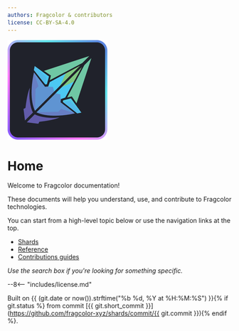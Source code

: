 ```yaml
---
authors: Fragcolor & contributors
license: CC-BY-SA-4.0
---
```


![](assets/HomePageLogo.png)

# Home

Welcome to Fragcolor documentation!

These documents will help you understand, use, and contribute to Fragcolor technologies.

You can start from a high-level topic below or use the navigation links at the top.

- [Shards](./learn/shards/)
- [Reference](./reference/)
- [Contributions guides](./contribute/)

*Use the search box if you're looking for something specific.*


--8<-- "includes/license.md"

Built on {{ (git.date or now()).strftime("%b %d, %Y at %H:%M:%S") }}{% if git.status %} from commit [{{ git.short_commit }}](https://github.com/fragcolor-xyz/shards/commit/{{ git.commit }}){% endif %}.
